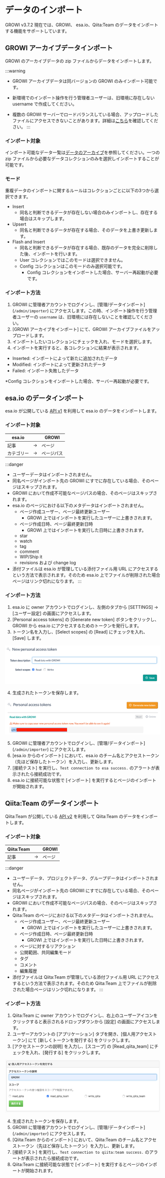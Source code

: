 # データのインポート

GROWI v3.7.2 現在では、GROWI、 esa.io、Qiita:Team のデータをインポートする機能をサポートしています。

## GROWI アーカイブデータインポート

GROWI のアーカイブデータの zip ファイルからデータをインポートします。

:::warning

- GROWI アーカイブデータは同バージョンの GROWI のみインポート可能です。

- 新環境でのインポート操作を行う管理者ユーザーは、旧環境に存在しない username で作成してください。

- 複数の GROWI サーバーでロードバランスしている場合、アップロードしたファイルにアクセスできないことがあります。詳細は[こちら](../admin-cookbook/loadbalance.md#インポート・エクスポート機能に関する注意点)を確認してください。
:::

### インポート対象

インポート可能なデータ一覧は[データのアーカイブ](./export.md#アーカイブ可能なデータコレクション)を参照してください。一つの zip ファイルから必要なデータコレクションのみを選択しインポートすることが可能です。

### モード

重複データのインポートに関するルールはコレクションごとに以下の3つから選択できます。

- Insert
  - 同名と判断できるデータが存在しない場合のみインポートし、存在する場合はスキップします。
- Upsert
  - 同名と判断できるデータが存在する場合、そのデータを上書き更新します。
- Flash and Insert
  - 同名と判断できるデータが存在する場合、既存のデータを完全に削除した後、インポートを行います。
  - User コレクションではこのモードは選択できません。
  - Config コレクションはこのモードのみ選択可能です。
    - Config コレクションをインポートした場合、サーバー再起動が必要です。

### インポート方法

1. GROWI に管理者アカウントでログインし、[管理/データインポート] (`/admin/importer`) にアクセスします。この時、インポート操作を行う管理者ユーザーの `username` は、旧環境には存在しないことを確認してください。
2. [GROWI アーカイブをインポート] にて、GROWI アーカイブファイルをアップロードします。
3. インポートしたいコレクションにチェックを入れ、モードを選択します。
4. インポートを実行すると、各コレクションに結果が表示されます。

- Inserted: インポートによって新たに追加されたデータ
- Modified: インポートによって更新されたデータ
- Failed: インポート失敗したデータ

*Config コレクションをインポートした場合、サーバー再起動が必要です。

## esa.io のデータインポート

esa.io が公開している [API v1](https://docs.esa.io/posts/102) を利用して esa.io のデータをインポートします。

### インポート対象

| esa.io     |     | GROWI      |
| ---------- | --- | ---------- |
| 記事       | →   | ページ     |
| カテゴリー | →   | ページパス |

:::danger

- ユーザーデータはインポートされません。
- 同名ページがインポート先の GROWI にすでに存在している場合、そのページはスキップされます。
- GROWI において作成不可能なページパスの場合、そのページはスキップされます。
- esa.io のページにおける以下のメタデータはインポートされません。
  - ページ作成ユーザー、ページ最終更新ユーザー
    - GROWI 上ではインポートを実行したユーザーに上書きされます。
  - ページ作成日時、ページ最終更新日時
    - GROWI 上ではインポートを実行した日時に上書きされます。
  - star
  - watch
  - tag
  - comment
  - WIP/Ship it
  - revisions および change log
- 添付ファイルは esa.io が管理している添付ファイル用 URL にアクセスするという方法で表示されます。そのため esa.io 上でファイルが削除された場合ページはリンク切れになります。
:::

### インポート方法

1. esa.io に owner アカウントでログインし、左側のタブから [SETTINGS] → [ユーザー設定] の画面にアクセスします。
2. [Personal access tokens] の [Generate new token] ボタンをクリックし、GROWI から esa.io にアクセスするためのトークンを発行します。
3. トークン名を入力し、[Select scopes] の [Read] にチェックを入れ、[Save] します。

  ![import1](./images/import1.png)

4. 生成されたトークンを保存します。

  ![import2](./images/import2.png)

5. GROWI に管理者アカウントでログインし、[管理/データインポート] (`/admin/importer`) にアクセスします。
6. [esa.io からのインポート] において、esa.io のチーム名とアクセストークン（先ほど保存したトークン）を入力し、更新します。
7. [接続テスト] を実行し、`Test connection to esa success.` のアラートが表示されたら接続成功です。
8. esa.io に接続可能な状態で [インポート] を実行するとページのインポートが開始されます。

## Qiita:Team のデータインポート

Qiita:Team が公開している [API v2](https://qiita.com/api/v2/docs) を利用して Qiita:Team のデータをインポートします。

### インポート対象

| Qiita:Team     |     | GROWI      |
| ---------- | --- | ---------- |
| 記事       | →   | ページ     |

:::danger

- ユーザーデータ、プロジェクトデータ、グループデータはインポートされません。
- 同名ページがインポート先の GROWI にすでに存在している場合、そのページはスキップされます。
- GROWI において作成不可能なページパスの場合、そのページはスキップされます。
- Qiita:Team のページにおける以下のメタデータはインポートされません。
  - ページ作成ユーザー、ページ最終更新ユーザー
    - GROWI 上ではインポートを実行したユーザーに上書きされます。
  - ページ作成日時、ページ最終更新日時
    - GROWI 上ではインポートを実行した日時に上書きされます。
  - ページに対するリアクション
  - 公開範囲、共同編集モード
  - タグ
  - コメント
  - 編集履歴
- 添付ファイルは Qiita:Team が管理している添付ファイル用 URL にアクセスするという方法で表示されます。そのため Qiita:Team 上でファイルが削除された場合ページはリンク切れになります。
:::


### インポート方法

1. Qiita:Team に owner アカウントでログインし、右上のユーザーアイコンをクリックすると表示されるドロップダウンから [設定] の画面にアクセスします。
2. ユーザーアカウントの [アプリケーション] タブを開き、[個人用アクセストークン] にて [新しくトークンを発行する] をクリックします。
3. [アクセストークンの説明] を入力し、[スコープ] の [Read_qiita_team] にチェックを入れ、[発行する] をクリックします。

![import3](./images/import3.png)

4. 生成されたトークンを保存します。
5. GROWI に管理者アカウントでログインし、[管理/データインポート] (`/admin/importer`) にアクセスします。
6. [Qiita:Team からのインポート] において、Qiita:Team のチーム名とアクセストークン（先ほど保存したトークン）を入力し、更新します。
7. [接続テスト] を実行し、`Test connection to qiita:team success.` のアラートが表示されたら接続成功です。
8. Qiita:Team に接続可能な状態で [インポート] を実行するとページのインポートが開始されます。
